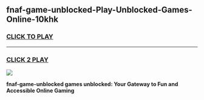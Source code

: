 
## fnaf-game-unblocked-Play-Unblocked-Games-Online-10khk
<h3>
<a href="https://premium76.site?title=fnaf-game-unblocked&ref=25A">CLICK TO PLAY</a></h3>
<hr>

<h3>
<a href="https://premium76.site?title=fnaf-game-unblocked&ref=25A">CLICK 2 PLAY</a>
  
</h3>

<a href="https://premium76.site?title=fnaf-game-unblocked&ref=25A"><img src="https://clearcache.store/games.png"></a>


**fnaf-game-unblocked games unblocked: Your Gateway to Fun and Accessible Online Gaming**
